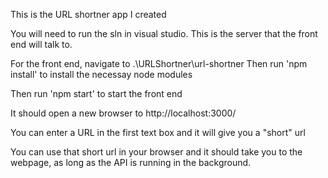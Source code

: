 This is the URL shortner app I created

You will need to run the sln in visual studio.
This is the server that the front end will talk to.

For the front end, navigate to .\URLShortner\url-shortner
Then run 'npm install' to install the necessay node modules

Then run 'npm start' to start the front end

It should open a new browser to http://localhost:3000/

You can enter a URL in the first text box and it will give you a "short" url

You can use that short url in your browser and it should take you to the webpage, as long as the API is running in the background.
